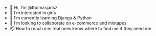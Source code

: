 - 👋 Hi, I’m @thomasjansz
- 👀 I’m interested in girls
- 🌱 I’m currently learning Django & Python
- 💞️ I’m looking to collaborate on e-commerce and mixtapes
- 📫 How to reach me: real ones know where to find me if they need me

<!---
thomasjansz/thomasjansz is a ✨ special ✨ repository because its `README.md` (this file) appears on your GitHub profile.
You can click the Preview link to take a look at your changes.
--->
